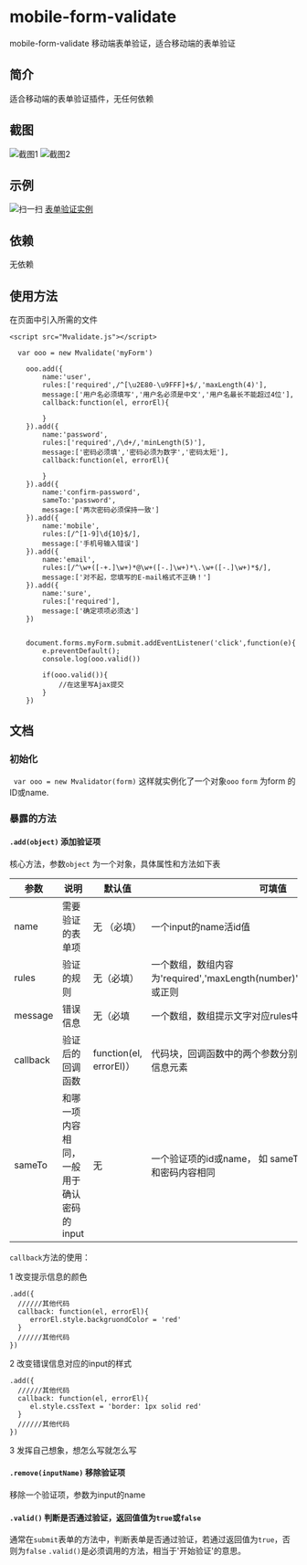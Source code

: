 # mobile-form-validate
mobile-form-validate 移动端表单验证，适合移动端的表单验证

## 简介

适合移动端的表单验证插件，无任何依赖


## 截图

![截图1](https://fangxianzheng.github.io/demo/Mvalidate/demo1-screenshot1.png)    ![截图2](https://fangxianzheng.github.io/demo/Mvalidate/demo1-screenshot2.png)

## 示例

![扫一扫](https://fangxianzheng.github.io/demo/Mvalidate/demo1-QR.png)
[表单验证实例](https://fangxianzheng.github.io/demo/Mvalidate/demo1.html)

## 依赖

无依赖

## 使用方法

在页面中引入所需的文件

`<script src="Mvalidate.js"></script>`

````
  var ooo = new Mvalidate('myForm')

    ooo.add({
        name:'user',
        rules:['required',/^[\u2E80-\u9FFF]+$/,'maxLength(4)'],
        message:['用户名必须填写','用户名必须是中文','用户名最长不能超过4位'],
        callback:function(el, errorEl){

        }
    }).add({
        name:'password',
        rules:['required',/\d+/,'minLength(5)'],
        message:['密码必须填','密码必须为数字','密码太短'],
        callback:function(el, errorEl){

        }
    }).add({
        name:'confirm-password',
        sameTo:'password',
        message:['两次密码必须保持一致']
    }).add({
        name:'mobile',
        rules:[/^[1-9]\d{10}$/],
        message:['手机号输入错误']
    }).add({
        name:'email',
        rules:[/^\w+([-+.]\w+)*@\w+([-.]\w+)*\.\w+([-.]\w+)*$/],
        message:['对不起，您填写的E-mail格式不正确！']
    }).add({
        name:'sure',
        rules:['required'],
        message:['确定项项必须选']
    })


    document.forms.myForm.submit.addEventListener('click',function(e){
        e.preventDefault();
        console.log(ooo.valid())

        if(ooo.valid()){
            //在这里写Ajax提交
        }
    })
````

## 文档

### 初始化

` var ooo = new Mvalidator(form)` 这样就实例化了一个对象`ooo`
`form` 为form 的ID或name.

### 暴露的方法

#### `.add(object)` 添加验证项

核心方法，参数`object` 为一个对象，具体属性和方法如下表

|       参数        |   说明   |  默认值 |      可填值     |
|------------------|----------|--------|----------------|
| name              |  需要验证的表单项 | 无 （必填）    | 一个input的name活id值  |
| rules               | 验证的规则    | 无（必填）     | 一个数组，数组内容为'required','maxLength(number)','minLength(number)',或正则     |
| message            | 错误信息 |  无（必填   | 一个数组，数组提示文字对应rules中的规则   |
| callback      | 验证后的回调函数   | function(el, errorEl)） | 代码块，回调函数中的两个参数分别是验证项的元素、错误信息元素 |
| sameTo        | 和哪一项内容相同，一般用于确认密码的input   | 无 | 一个验证项的id或name， 如 sameTo: 'password'，意思是和密码内容相同 |

`callback`方法的使用：

1 改变提示信息的颜色 

```
.add({
  //////其他代码
  callback: function(el, errorEl){
     errorEl.style.backgruondColor = 'red'
  }
  //////其他代码
})
```
2 改变错误信息对应的input的样式

```
.add({
  //////其他代码
  callback: function(el, errorEl){
     el.style.cssText = 'border: 1px solid red'
  }
  //////其他代码
})
```

3 发挥自己想象，想怎么写就怎么写

#### `.remove(inputName)` 移除验证项

移除一个验证项，参数为input的name

#### `.valid()` 判断是否通过验证，返回值值为`true`或`false`

通常在`submit`表单的方法中，判断表单是否通过验证，若通过返回值为`true`，否则为`false`
`.valid()`是必须调用的方法，相当于'开始验证'的意思。



